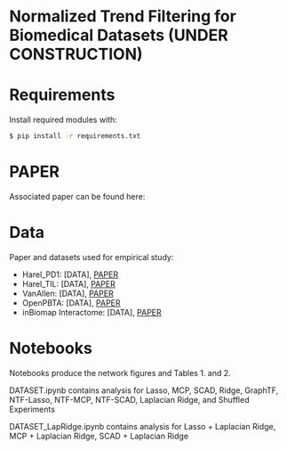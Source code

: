 # Normalized Trend Filtering for Biomedical Datasets (UNDER CONSTRUCTION)

# Requirements
Install required modules with:
```bash
$ pip install -r requirements.txt
```

# PAPER
Associated paper can be found here: 

# Data
Paper and datasets used for empirical study:

* Harel_PD1: [DATA], [PAPER](https://www.cell.com/cell/fulltext/S0092-8674(19)30900-6?_returnURL=https%3A%2F%2Flinkinghub.elsevier.com%2Fretrieve%2Fpii%2FS0092867419309006%3Fshowall%3Dtrue)
* Harel_TIL: [DATA], [PAPER](https://www.cell.com/cell/fulltext/S0092-8674(19)30900-6?_returnURL=https%3A%2F%2Flinkinghub.elsevier.com%2Fretrieve%2Fpii%2FS0092867419309006%3Fshowall%3Dtrue)
* VanAllen: [DATA], [PAPER](https://www.nature.com/articles/s41591-019-0654-5)
* OpenPBTA: [DATA], [PAPER](https://alexslemonade.github.io/OpenPBTA-manuscript/)
* inBiomap Interactome: [DATA], [PAPER](https://www.nature.com/articles/nmeth.4083)

# Notebooks
Notebooks produce the network figures and Tables 1. and 2. 

DATASET.ipynb contains analysis for Lasso, MCP, SCAD, Ridge, GraphTF, NTF-Lasso, NTF-MCP, NTF-SCAD, Laplacian Ridge, and Shuffled Experiments

DATASET_LapRidge.ipynb contains analysis for Lasso + Laplacian Ridge, MCP + Laplacian Ridge, SCAD + Laplacian Ridge



